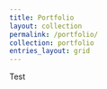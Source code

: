 ```yaml
---
title: Portfolio
layout: collection
permalink: /portfolio/
collection: portfolio
entries_layout: grid
---
```


Test



